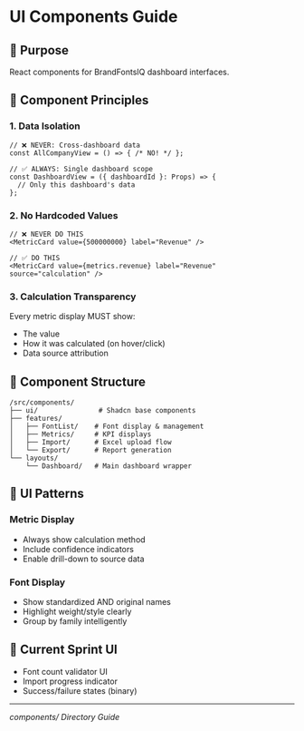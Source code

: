 # UI Components Guide

## 🎯 Purpose
React components for BrandFontsIQ dashboard interfaces.

## 🔑 Component Principles

### 1. Data Isolation
```tsx
// ❌ NEVER: Cross-dashboard data
const AllCompanyView = () => { /* NO! */ };

// ✅ ALWAYS: Single dashboard scope
const DashboardView = ({ dashboardId }: Props) => {
  // Only this dashboard's data
};
```

### 2. No Hardcoded Values
```tsx
// ❌ NEVER DO THIS
<MetricCard value={500000000} label="Revenue" />

// ✅ DO THIS
<MetricCard value={metrics.revenue} label="Revenue" source="calculation" />
```

### 3. Calculation Transparency
Every metric display MUST show:
- The value
- How it was calculated (on hover/click)
- Data source attribution

## 📁 Component Structure
```
/src/components/
├── ui/               # Shadcn base components
├── features/
│   ├── FontList/    # Font display & management
│   ├── Metrics/     # KPI displays
│   ├── Import/      # Excel upload flow
│   └── Export/      # Report generation
└── layouts/
    └── Dashboard/   # Main dashboard wrapper
```

## 🎨 UI Patterns

### Metric Display
- Always show calculation method
- Include confidence indicators
- Enable drill-down to source data

### Font Display
- Show standardized AND original names
- Highlight weight/style clearly
- Group by family intelligently

## 🚀 Current Sprint UI
- Font count validator UI
- Import progress indicator
- Success/failure states (binary)

---
*components/ Directory Guide*